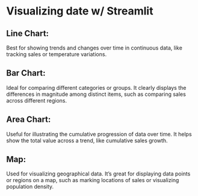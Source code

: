 # Visualizing date w/ Streamlit

## Line Chart: 
Best for showing trends and changes over time in continuous data, like tracking sales or temperature variations.

## Bar Chart: 
Ideal for comparing different categories or groups. It clearly displays the differences in magnitude among distinct items, such as comparing sales across different regions.

## Area Chart: 
Useful for illustrating the cumulative progression of data over time. It helps show the total value across a trend, like cumulative sales growth.

## Map: 
Used for visualizing geographical data. It’s great for displaying data points or regions on a map, such as marking locations of sales or visualizing population density.
